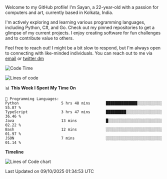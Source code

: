 Welcome to my GitHub profile! I'm Sayan, a 22-year-old with a passion for computers and art, currently based in Kolkata, India.

I'm actively exploring and learning various programming languages, including Python, C#, and Go. Check out my pinned repositories to get a glimpse of my current projects. I enjoy creating software for fun challenges and to contribute value to others.

Feel free to reach out! I might be a bit slow to respond, but I'm always open to connecting with like-minded individuals. You can reach out to me via [email](mailto:me@sayanbiswas.in) or [twitter dm](https://twitter.com/TheDankDel)

<!--START_SECTION:waka-->
![Code Time](http://img.shields.io/badge/Code%20Time-2%2C372%20hrs%2027%20mins-blue)

![Lines of code](https://img.shields.io/badge/From%20Hello%20World%20I%27ve%20Written-19.7%20million%20lines%20of%20code-blue)

📊 **This Week I Spent My Time On** 

```text
💬 Programming Languages: 
Python                   5 hrs 48 mins       ██████████████░░░░░░░░░░░   55.87 % 
TypeScript               3 hrs 47 mins       █████████░░░░░░░░░░░░░░░░   36.46 % 
Java                     13 mins             █░░░░░░░░░░░░░░░░░░░░░░░░   02.22 % 
Bash                     12 mins             ░░░░░░░░░░░░░░░░░░░░░░░░░   01.97 % 
JSON                     7 mins              ░░░░░░░░░░░░░░░░░░░░░░░░░   01.14 % 
```

**Timeline**

![Lines of Code chart](https://raw.githubusercontent.com/Dank-del/Dank-del/main/assets/bar_graph.png)


 Last Updated on 09/10/2025 01:34:53 UTC
<!--END_SECTION:waka-->
